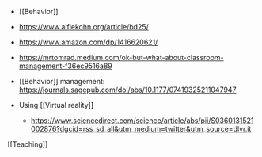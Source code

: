   - [[Behavior]]

  - https://www.alfiekohn.org/article/bd25/
  - https://www.amazon.com/dp/1416620621/
  - https://mrtomrad.medium.com/ok-but-what-about-classroom-management-f36ec9516a89

  - [[Behavior]] management:
    https://journals.sagepub.com/doi/abs/10.1177/07419325211047947

  - Using [[Virtual reality]]
      - https://www.sciencedirect.com/science/article/abs/pii/S0360131521002876?dgcid=rss_sd_all&utm_medium=twitter&utm_source=dlvr.it

[[Teaching]]
